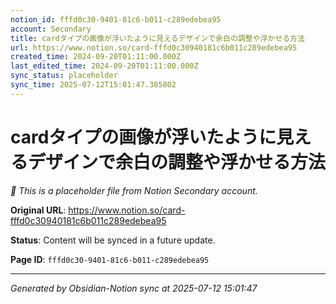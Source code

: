 ```yaml
---
notion_id: fffd0c30-9401-81c6-b011-c289edebea95
account: Secondary
title: cardタイプの画像が浮いたように見えるデザインで余白の調整や浮かせる方法
url: https://www.notion.so/card-fffd0c30940181c6b011c289edebea95
created_time: 2024-09-20T01:11:00.000Z
last_edited_time: 2024-09-20T01:11:00.000Z
sync_status: placeholder
sync_time: 2025-07-12T15:01:47.385802
---
```


# cardタイプの画像が浮いたように見えるデザインで余白の調整や浮かせる方法

*🔄 This is a placeholder file from Notion Secondary account.*

**Original URL**: https://www.notion.so/card-fffd0c30940181c6b011c289edebea95

**Status**: Content will be synced in a future update.

**Page ID**: `fffd0c30-9401-81c6-b011-c289edebea95`

---

*Generated by Obsidian-Notion sync at 2025-07-12 15:01:47*

